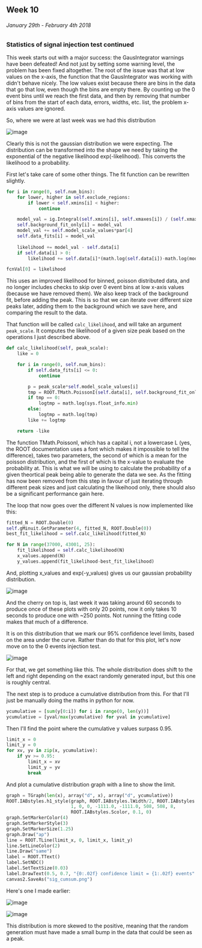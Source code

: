 ## Week 10
###### January 29th - February 4th 2018

### Statistics of signal injection test continued

This week starts out with a major success: the GausIntegrator warnings have been defeated!
And not just by setting some warning level, the problem has been fixed altogether.
The root of the issue was that at low values on the x-axis, the function that the
GausIntegrator was working with didn't behave nicely. The low values exist because there
are bins in the data that go that low, even though the bins are empty there.
By counting up the 0 event bins until we reach the first data, and then by removing that number
of bins from the start of each data, errors, widths, etc. list, the problem x-axis values
are ignored.

So, where we were at last week was we had this distribution

![image](https://github.com/H4rtland/masters/blob/master/week9/imgs/L_ratio_dist.png "")

Clearly this is not the gaussian distribution we were expecting. The distribution can be
transformed into the shape we need by taking the exponential of the negative likelihood
exp(-likelihood). This converts the likelihood to a probability.

First let's take care of some other things. The fit function can be rewritten slightly.

```python
for i in range(0, self.num_bins):
    for lower, higher in self.exclude_regions:
        if lower < self.xmins[i] < higher:
            continue

    model_val = ig.Integral(self.xmins[i], self.xmaxes[i]) / (self.xmaxes[i]-self.xmins[i])
    self.background_fit_only[i] = model_val
    model_val += self.model_scale_values*par[4]
    self.data_fits[i] = model_val
    
    likelihood += model_val - self.data[i]
    if self.data[i] > 0:
        likelihood += self.data[i]*(math.log(self.data[i])-math.log(model_val))

fcnVal[0] = likelihood
```

This uses an improved likelihood for binned, poisson distributed data, and no longer includes
checks to skip over 0 event bins at low x-axis values (because we have removed them).
We also keep track of the background fit, before adding the peak. This is so that we can
iterate over different size peaks later, adding them to the background which we save here,
and comparing the result to the data. 

That function will be called `calc_likelihood`, and will take an argument `peak_scale`.
It computes the likelihood of a given size peak based on the operations I just described above.

```python
def calc_likelihood(self, peak_scale):
    like = 0

    for i in range(0, self.num_bins):
        if self.data_fits[i] <= 0:
            continue

        p = peak_scale*self.model_scale_values[i]
        tmp = ROOT.TMath.PoissonI(self.data[i], self.background_fit_only[i]+p)
        if tmp == 0:
            logtmp = math.log(sys.float_info.min)
        else:
            logtmp = math.log(tmp)
        like += logtmp

    return -like
```

The function TMath.PoissonI, which has a capital i, not a lowercase L (yes, the ROOT
documentation uses a font which makes it impossible to tell the difference), takes two parameters,
the second of which is a mean for the poisson distribution, and the first of which is the x-value
to evaluate the probability at. This is what we will be using to calculate the probability
of a given theortical peak being able to generate the data we see. As the fitting has now
been removed from this step in favour of just iterating through different peak sizes
and just calculating the likeihood only, there should also be a significant performance gain here.

The loop that now goes over the different N values is now implemented like this:

```python
fitted_N = ROOT.Double(0)
self.gMinuit.GetParameter(4, fitted_N, ROOT.Double(0))
best_fit_likelihood = self.calc_likelihood(fitted_N)

for N in range(37000, 43001, 25):
    fit_likelihood = self.calc_likelihood(N)
    x_values.append(N)
    y_values.append(fit_likelihood-best_fit_likelihood)
```

And, plotting x_values and exp(-y_values) gives us our gaussian probability distribution.

![image](https://github.com/H4rtland/masters/blob/master/week10/imgs/prob_dist_40k_1.png "")

And the cherry on top is, last week it was taking around 60 seconds to produce once of these
plots with only 20 points, now it only takes 10 seconds to produce one with ~250 points.
Not running the fitting code makes that much of a difference.

It is on this distribution that we mark our 95% confidence level limits, based on the area
under the curve. Rather than do that for this plot, let's now move on to the 0 events
injection test.

![image](https://github.com/H4rtland/masters/blob/master/week10/imgs/prob_dist_0_1.png "")

For that, we get something like this. The whole distribution does shift to the left and right
depending on the exact randomly generated input, but this one is roughly central.

The next step is to produce a cumulative distribution from this. For that I'll just be
manually doing the maths in python for now.

```python
ycumulative = [sum(y[0:i]) for i in range(0, len(y))]
ycumulative = [yval/max(ycumulative) for yval in ycumulative]
```

Then I'll find the point where the cumulative y values surpass 0.95.

```python
limit_x = 0
limit_y = 0
for xv, yv in zip(x, ycumulative):
    if yv >= 0.95:
        limit_x = xv
        limit_y = yv
        break
```

And plot a cumulative distribution graph with a line to show the limit.

```python
graph = TGraph(len(x), array("d", x), array("d", ycumulative))
ROOT.IABstyles.h1_style(graph, ROOT.IABstyles.lWidth/2, ROOT.IABstyles.Scolor,
                        1, 0, 0, -1111.0, -1111.0, 508, 508, 8,
                        ROOT.IABstyles.Scolor, 0.1, 0)
graph.SetMarkerColor(4)
graph.SetMarkerStyle(3)
graph.SetMarkerSize(1.25)
graph.Draw("ap")
line = ROOT.TLine(limit_x, 0, limit_x, limit_y)
line.SetLineColor(2)
line.Draw("same")
label = ROOT.TText()
label.SetNDC()
label.SetTextSize(0.03)
label.DrawText(0.5, 0.7, "{0:.02f} confidence limit = {1:.02f} events".format(limit_y, limit_x))
canvas2.SaveAs("sig_cumsum.png")
```

Here's one I made earlier:

![image](https://github.com/H4rtland/masters/blob/master/week10/imgs/prob_dist_0_3.png "")

![image](https://github.com/H4rtland/masters/blob/master/week10/imgs/cumulative_dist_0_3.png "")

This distribution is more skewed to the positive, meaning that the random generation
must have made a small bump in the data that could be seen as a peak.

